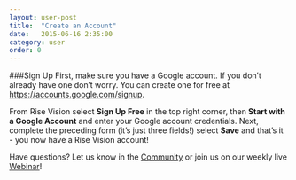```yaml
---
layout: user-post
title:  "Create an Account"
date:   2015-06-16 2:35:00
category: user
order: 0
---
```


###Sign Up
First, make sure you have a Google account. If you don’t already have one don’t worry. You can create one for free at https://accounts.google.com/signup. 

From Rise Vision select **Sign Up Free** in the top right corner, then **Start with a Google Account** and enter your Google account credentials. Next, complete 
the preceding form (it’s just three fields!) select **Save** and that’s it - you now have a Rise Vision account!

Have questions? Let us know in the [Community](http://community.risevision.com) or join us on our weekly live [Webinar](http://www.risevision.com/user-training/)!